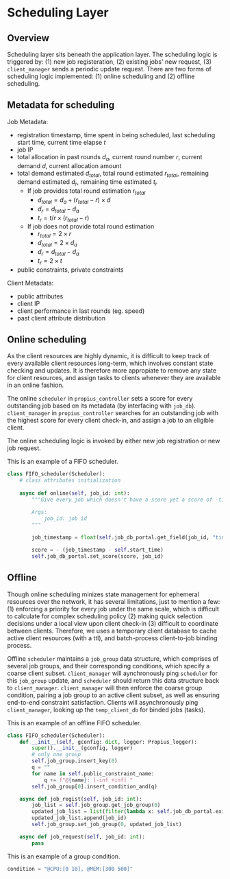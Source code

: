 # Scheduling Layer
## Overview
Scheduling layer sits beneath the application layer. The scheduling logic is triggered by: (1) new job registeration, (2) existing jobs' new request, (3) `client_manager` sends a periodic update request. There are two forms of scheduling logic implemented: (1) online scheduling and (2) offline scheduling.

## Metadata for scheduling
Job Metadata:
- registration timestamp, time spent in being scheduled, last scheduling start time, current time elapse $t$
- job IP
- total allocation in past rounds $d_a$, current round number $r$, current demand $d$, current allocation amount
- total demand estimated $d_{total}$, total round estimated $r_{total}$, remaining demand estimated $d_r$, remaining time estimated $t_r$ 
    -  If job provides total round estimation $r_{total}$
        - $d_{total} = d_a + (r_{total} - r) \times d$
        - $d_r = d_{total} - d_a$
        - $t_r = t / r \times (r_{total} - r)$
    - If job does not provide total round estimation
        - $r_{total} = 2 \times r$
        - $d_{total} = 2 \times d_a$
        - $d_r = d_{total} - d_a$
        - $t_r = 2 \times t$
- public constraints, private constraints

Client Metadata:
- public attributes
- client IP
- client performance in last rounds (eg. speed)
- past client attribute distribution


## Online scheduling
As the client resources are highly dynamic, it is difficult to keep track of every available client resources long-term, which involves constant state checking and updates. It is therefore more appropiate to remove any state for client resources, and assign tasks to clients whenever they are available in an online fashion.

The online `scheduler` in `propius_controller` sets a score for every outstanding job based on its metadata (by interfacing with `job_db`). `client_manager` in `propius_controller` searches for an outstanding job with the highest score for every client check-in, and assign a job to an eligible client.

The online scheduling logic is invoked by either new job registration or new job request.

This is an example of a FIFO scheduler.
```python
class FIFO_scheduler(Scheduler):
    # class attributes initialization
    
    async def online(self, job_id: int):
        """Give every job which doesn't have a score yet a score of -timestamp

        Args:
            job_id: job id
        """
        
        job_timestamp = float(self.job_db_portal.get_field(job_id, "timestamp"))

        score = - (job_timestamp - self.start_time)
        self.job_db_portal.set_score(score, job_id)
```

## Offline
Though online scheduling minizes state management for ephemeral resources over the network, it has several limitations, just to mention a few: (1) enforcing a priority for every job under the same scale, which is difficult to calculate for complex scheduling policy (2) making quick selection decisions under a local view upon client check-in (3) difficult to coordinate between clients. Therefore, we uses a temporary client database to cache active client resources (with a ttl), and batch-process client-to-job binding process.

Offline `scheduler` maintains a `job_group` data structure, which comprises of several job groups, and their corresponding conditions, which specify a coarse client subset. `client_manager` will aynchronously ping `scheduler` for this `job_group` update, and `scheduler` should return this data structure back to `client_manager`. `client_manager` will then enforce the coarse group condition, pairing a job group to an active client subset, as well as ensuring end-to-end constraint satisfaction. Clients will asynchronously ping `client_manager`, looking up the `temp_client_db` for binded jobs (tasks).

This is an example of an offline FIFO scheduler.
```python
class FIFO_scheduler(Scheduler):
    def __init__(self, gconfig: dict, logger: Propius_logger):
        super().__init__(gconfig, logger)
        # only one group
        self.job_group.insert_key(0)
        q = ""
        for name in self.public_constraint_name:
            q += f"@{name}: [-inf +inf] "
        self.job_group[0].insert_condition_and(q)

    async def job_regist(self, job_id: int):
        job_list = self.job_group.get_job_group(0)
        updated_job_list = list(filter(lambda x: self.job_db_portal.exist(x), job_list))
        updated_job_list.append(job_id)
        self.job_group.set_job_group(0, updated_job_list)

    async def job_request(self, job_id: int):
        pass

```

This is an example of a group condition.
```python
condition = "@CPU:[0 10], @MEM:[300 500]"
```

